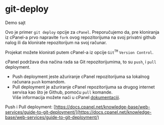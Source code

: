 # git-deploy
Demo sajt

Ovo je primer `git deploy` opcije za `cPanel`.
Preporučujemo da, pre kloniranja iz cPanel-a prvo napravite `fork` ovog repozitorijuma na svoj privatni github nalog ili da klonirate repozitorijum na svoj računar.

Projekat možete klonirati putem cPanel-a iz opcije `Git`<sup>`TM`</sup> `Version Control`.

cPanel podržava dva načina rada sa Git repozitorijumima, to su `push`˛ i `pull` deployment.
 - Push deployment jeste ažuriranje cPanel repozitorijuma sa lokalnog računara `push` komandom.
 - Pull deployment je ažuriranje cPanel repozitorijuma sa drugog internet servisa kao što je Github, pomoću `pull` komande.
<br>Više informacija možete naći u cPanel [dokumentaciji](https://docs.cpanel.net/knowledge-base/web-services/guide-to-git-deployment/).


Push i Pull deployment:
[https://docs.cpanel.net/knowledge-base/web-services/guide-to-git-deployment/](https://docs.cpanel.net/knowledge-base/web-services/guide-to-git-deployment/)
